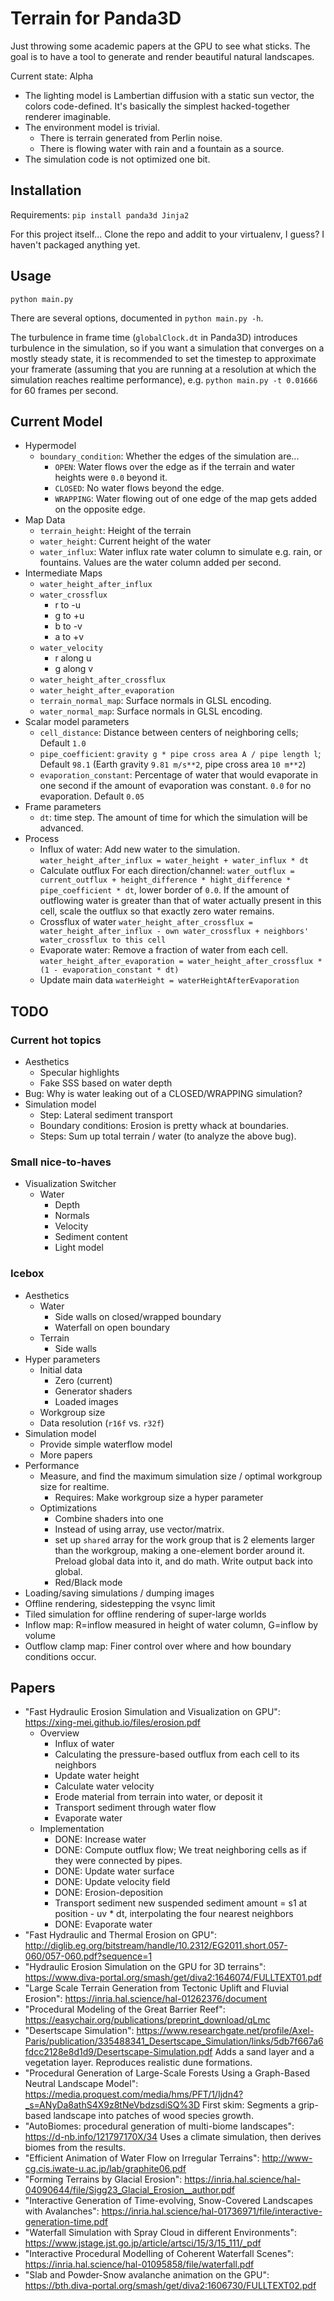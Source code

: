 Terrain for Panda3D
===================

Just throwing some academic papers at the GPU to see what sticks. The
goal is to have a tool to generate and render beautiful natural
landscapes.

Current state: Alpha
* The lighting model is Lambertian diffusion with a static sun vector,
  the colors code-defined. It's basically the simplest hacked-together
  renderer imaginable.
* The environment model is trivial.
  * There is terrain generated from Perlin noise.
  * There is flowing water with rain and a fountain as a source.
* The simulation code is not optimized one bit.


Installation
------------

Requirements: `pip install panda3d Jinja2`

For this project itself... Clone the repo and addit to your virtualenv,
I guess? I haven't packaged anything yet.


Usage
-----

`python main.py`

There are several options, documented in `python main.py -h`.

The turbulence in frame time (`globalClock.dt` in Panda3D) introduces
turbulence in the simulation, so if you want a simulation that converges
on a mostly steady state, it is recommended to set the timestep to
approximate your framerate (assuming that you are running at a
resolution at which the simulation reaches realtime performance), e.g.
`python main.py -t 0.01666` for 60 frames per second.


Current Model
-------------

* Hypermodel
  * `boundary_condition`: Whether the edges of the simulation are...
    * `OPEN`: Water flows over the edge as if the terrain and water
      heights were `0.0` beyond it.
    * `CLOSED`: No water flows beyond the edge.
    * `WRAPPING`: Water flowing out of one edge of the map gets added on
      the opposite edge.
* Map Data
  * `terrain_height`: Height of the terrain
  * `water_height`: Current height of the water
  * `water_influx`: Water influx rate water column to simulate e.g.
    rain, or fountains. Values are the water column added per second.
* Intermediate Maps
  * `water_height_after_influx`
  * `water_crossflux`
    * r to -u
    * g to +u
    * b to -v
    * a to +v
  * `water_velocity`
    * r along u
    * g along v
  * `water_height_after_crossflux`
  * `water_height_after_evaporation`
  * `terrain_normal_map`: Surface normals in GLSL encoding.
  * `water_normal_map`: Surface normals in GLSL encoding.
* Scalar model parameters
  * `cell_distance`: Distance between centers of neighboring cells;
     Default `1.0`
  * `pipe_coefficient`: `gravity g * pipe cross area A / pipe length l`;
     Default `98.1` (Earth gravity `9.81 m/s**2`, pipe cross area
     `10 m**2`)
  * `evaporation_constant`: Percentage of water that would evaporate in
    one second if the amount of evaporation was constant. `0.0` for no
    evaporation. Default `0.05`
* Frame parameters
  * `dt`: time step. The amount of time for which the simulation will be
    advanced.
* Process
  * Influx of water: Add new water to the simulation.
    `water_height_after_influx = water_height + water_influx * dt`
  * Calculate outflux
    For each direction/channel: `water_outflux = current_outflux + height_difference * hight_difference * pipe_coefficient * dt`, lower border of `0.0`.
    If the amount of outflowing water is greater than that of water
    actually present in this cell, scale the outflux so that exactly
    zero water remains.
  * Crossflux of water
    `water_height_after_crossflux = water_height_after_influx - own water_crossflux + neighbors' water_crossflux to this cell`
  * Evaporate water: Remove a fraction of water from each cell.
    `water_height_after_evaporation = water_height_after_crossflux * (1 - evaporation_constant * dt)`
  * Update main data
    `waterHeight = waterHeightAfterEvaporation`


TODO
----

### Current hot topics

* Aesthetics
  * Specular highlights
  * Fake SSS based on water depth
* Bug: Why is water leaking out of a CLOSED/WRAPPING simulation?
* Simulation model
  * Step: Lateral sediment transport
  * Boundary conditions: Erosion is pretty whack at boundaries.
  * Steps: Sum up total terrain / water (to analyze the above bug).


### Small nice-to-haves

* Visualization Switcher
  * Water
    * Depth
    * Normals
    * Velocity
    * Sediment content
    * Light model


### Icebox

* Aesthetics
  * Water
    * Side walls on closed/wrapped boundary
    * Waterfall on open boundary
  * Terrain
    * Side walls
* Hyper parameters
  * Initial data
    * Zero (current)
    * Generator shaders
    * Loaded images
  * Workgroup size
  * Data resolution (`r16f` vs. `r32f`)
* Simulation model
  * Provide simple waterflow model
  * More papers
* Performance
  * Measure, and find the maximum simulation size / optimal workgroup
    size for realtime.
    * Requires: Make workgroup size a hyper parameter
  * Optimizations
    * Combine shaders into one
    * Instead of using array, use vector/matrix.
    * set up `shared` array for the work group that is 2 elements larger
      than the workgroup, making a one-element border around it. Preload
      global data into it, and do math. Write output back into global.
    * Red/Black mode
* Loading/saving simulations / dumping images
* Offline rendering, sidestepping the vsync limit
* Tiled simulation for offline rendering of super-large worlds
* Inflow map: R=inflow measured in height of water column, G=inflow by
  volume
* Outflow clamp map: Finer control over where and how boundary
  conditions occur.


Papers
------

* "Fast Hydraulic Erosion Simulation and Visualization on GPU": https://xing-mei.github.io/files/erosion.pdf
  * Overview
    * Influx of water
    * Calculating the pressure-based outflux from each cell to its neighbors
    * Update water height
    * Calculate water velocity
    * Erode material from terrain into water, or deposit it
    * Transport sediment through water flow
    * Evaporate water
  * Implementation
    * DONE: Increase water
    * DONE: Compute outflux flow; We treat neighboring cells as if they were connected by pipes.
    * DONE: Update water surface
    * DONE: Update velocity field
    * DONE: Erosion-deposition
    * Transport sediment
      new suspended sediment amount = s1 at position - uv * dt, interpolating the four nearest neighbors
    * DONE: Evaporate water
* "Fast Hydraulic and Thermal Erosion on GPU": http://diglib.eg.org/bitstream/handle/10.2312/EG2011.short.057-060/057-060.pdf?sequence=1
* "Hydraulic Erosion Simulation on the GPU for 3D terrains": https://www.diva-portal.org/smash/get/diva2:1646074/FULLTEXT01.pdf
* "Large Scale Terrain Generation from Tectonic Uplift and Fluvial Erosion": https://inria.hal.science/hal-01262376/document
* "Procedural Modeling of the Great Barrier Reef": https://easychair.org/publications/preprint_download/qLmc
* "Desertscape Simulation": https://www.researchgate.net/profile/Axel-Paris/publication/335488341_Desertscape_Simulation/links/5db7f667a6fdcc2128e8d1d9/Desertscape-Simulation.pdf
  Adds a sand layer and a vegetation layer. Reproduces realistic dune formations.
* "Procedural Generation of Large-Scale Forests Using a Graph-Based Neutral Landscape Model": https://media.proquest.com/media/hms/PFT/1/Ijdn4?_s=ANyDa8athS4X9z8tNeVbdzsdiSQ%3D
  First skim: Segments a grip-based landscape into patches of wood species growth.
* "AutoBiomes: procedural generation of multi-biome landscapes": https://d-nb.info/121797170X/34
  Uses a climate simulation, then derives biomes from the results.
* "Efficient Animation of Water Flow on Irregular Terrains": http://www-cg.cis.iwate-u.ac.jp/lab/graphite06.pdf
* "Forming Terrains by Glacial Erosion": https://inria.hal.science/hal-04090644/file/Sigg23_Glacial_Erosion__author.pdf
* "Interactive Generation of Time-evolving, Snow-Covered Landscapes with Avalanches": https://inria.hal.science/hal-01736971/file/interactive-generation-time.pdf
* "Waterfall Simulation with Spray Cloud in different Environments": https://www.jstage.jst.go.jp/article/artsci/15/3/15_111/_pdf
* "Interactive Procedural Modelling of Coherent Waterfall Scenes": https://inria.hal.science/hal-01095858/file/waterfall.pdf
* "Slab and Powder-Snow avalanche animation on the GPU": https://bth.diva-portal.org/smash/get/diva2:1606730/FULLTEXT02.pdf